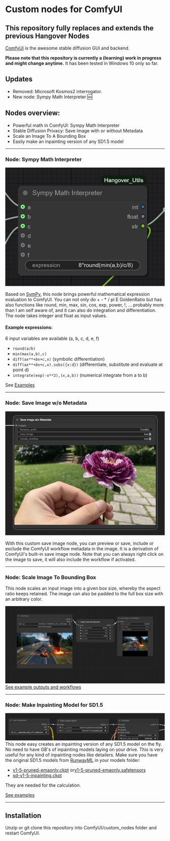 # Custom nodes for ComfyUI

## This repository fully replaces and extends the previous Hangover Nodes

[ComfyUI](https://github.com/comfyanonymous/ComfyUI) is the awesome stable diffusion GUI and backend.

**Please note that this repository is currently a (learning) work in progress and might change anytime.** It has been tested in Windows 10 only so far.

## Updates

* Removed: Microsoft Kosmos2 interrogator.
* New node: Sympy Math Interpreter 🆕


## Nodes overview:

- Powerful math in ComfyUI: Sympy Math Interpreter
- Stable Diffusion Privacy: Save Image with or without Metadata
- Scale an Image To A Bounding Box
- Easily make an inpainting version of any SD1.5 model

---

### Node: Sympy Math Interpreter

![Sympy Math Interpreter](img/sympy.png)

Based on [SymPy](https://www.sympy.org/en/index.html), this node brings powerful mathematical expression evaluation to ComfyUI. You can not only do + - * / pi E GoldenRatio but has also functions like round, min, max, sin, cos, exp, power, !, ... probably more than I am self aware of, and it can also do integration and differentiation. The node takes integer and float as input values.

#### Example expressions:

6 input variables are available (a, b, c, d, e, f)

* <code>round(a/b)</code>
* <code>min(max(a,b),c)</code>
* <code>diff(a*x**+b*x+c,x)</code> (symbolic differentiation)
* <code>diff(a*x**+b*x+c,x).subs({x:d})</code> (differentiate, substitute and evaluate at point d)
* <code>integrate(exp(-x**2),(x,a,b))</code> (numerical integrate from a to b)


See [Examples](examples/examples.md)

---

### Node: Save Image w/o Metadata

![](img/workflow.png)

With this custom save image node, you can preview or save, include or exclude the ComfyUI workflow metadata in the image. It is a derivation of ComfyUI's built-in save image node. Note that you can always right click on the image to save, it will also include the workflow if activated.

---

### Node: Scale Image To Bounding Box

This node scales an input image into a given box size, whereby the aspect ratio keeps retained. The image can also be padded to the full box size with an arbitrary color.

![Alt text](img/bounding_box.png)
[See example outputs and workflows](examples/examples.md)

---

### Node: Make Inpainting Model for SD1.5

![Alt text](img/make_inpaint_model.png) This node easy creates an inpainting version of any SD1.5 model on the fly. No need to have GB's of inpainting models laying on your drive. This is very useful for any kind of inpainting nodes like detailers. Make sure you have the original SD1.5 models from [RunwayML](https://huggingface.co/runwayml) in your models folder:

- [v1-5-pruned-emaonly.ckpt](https://huggingface.co/runwayml/stable-diffusion-v1-5/blob/main/v1-5-pruned-emaonly.ckpt) or[v1-5-pruned-emaonly.safetensors](https://huggingface.co/runwayml/stable-diffusion-v1-5/blob/main/v1-5-pruned-emaonly.safetensors)
- [sd-v1-5-inpainting.ckpt](https://huggingface.co/runwayml/stable-diffusion-inpainting/blob/main/sd-v1-5-inpainting.ckpt)

They are needed for the calculation.

[See examples](examples/examples.md)

---

## Installation

Unzip or git clone this repository into ComfyUI/custom_nodes folder and restart ComfyUI.
